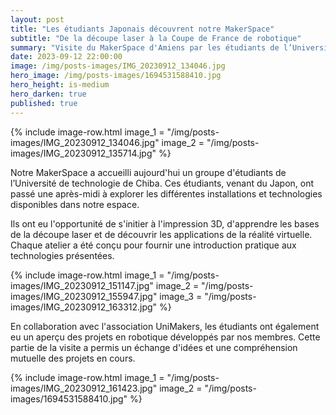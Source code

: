 ```yaml
---
layout: post
title: "Les étudiants Japonais découvrent notre MakerSpace"
subtitle: "De la découpe laser à la Coupe de France de robotique"
summary: "Visite du MakerSpace d'Amiens par les étudiants de l’Université de technologie de Chiba"
date: 2023-09-12 22:00:00
image: /img/posts-images/IMG_20230912_134046.jpg
hero_image: /img/posts-images/1694531588410.jpg
hero_height: is-medium
hero_darken: true
published: true
---
```


{% include image-row.html 
image_1 = "/img/posts-images/IMG_20230912_134046.jpg" 
image_2 = "/img/posts-images/IMG_20230912_135714.jpg" 
%}

Notre MakerSpace a accueilli aujourd'hui un groupe d'étudiants de l’Université de technologie de Chiba. Ces étudiants, venant du Japon, ont passé une après-midi à explorer les différentes installations et technologies disponibles dans notre espace.

Ils ont eu l'opportunité de s'initier à l'impression 3D, d'apprendre les bases de la découpe laser et de découvrir les applications de la réalité virtuelle. Chaque atelier a été conçu pour fournir une introduction pratique aux technologies présentées.

{% include image-row.html 
image_1 = "/img/posts-images/IMG_20230912_151147.jpg"
image_2 = "/img/posts-images/IMG_20230912_155947.jpg"
image_3 = "/img/posts-images/IMG_20230912_163312.jpg" 
%}

En collaboration avec l'association UniMakers, les étudiants ont également eu un aperçu des projets en robotique développés par nos membres. Cette partie de la visite a permis un échange d'idées et une compréhension mutuelle des projets en cours.

{% include image-row.html 
image_1 = "/img/posts-images/IMG_20230912_161423.jpg" 
image_2 = "/img/posts-images/1694531588410.jpg" 
%}